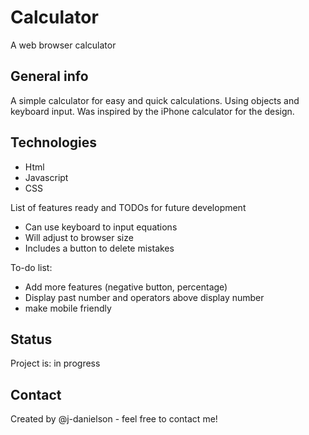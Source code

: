 Calculator
=============

A web browser calculator

General info
------------

A simple calculator for easy and quick calculations. Using objects and keyboard input. Was inspired by the iPhone calculator for the design.

Technologies
------------

* Html
* Javascript
* CSS

List of features ready and TODOs for future development

* Can use keyboard to input equations
* Will adjust to browser size
* Includes a button to delete mistakes

To-do list:

* Add more features (negative button, percentage)
* Display past number and operators above display number
* make mobile friendly

Status
-------

Project is: in progress

Contact
-------

Created by @j-danielson - feel free to contact me!
